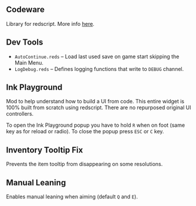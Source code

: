 ## Codeware

Library for redscript. 
More info [here](https://github.com/psiberx/cp2077-codeware).

## Dev Tools

- `AutoContinue.reds` – Load last used save on game start skipping the Main Menu.
- `LogDebug.reds` – Defines logging functions that write to `DEBUG` channel.

## Ink Playground

Mod to help understand how to build a UI from code. 
This entire widget is 100% built from scratch using redscript.
There are no repurposed original UI controllers.

To open the Ink Playground popup you have to hold `R` when on foot (same key as for reload or radio). 
To close the popup press `ESC` or `C` key.

## Inventory Tooltip Fix

Prevents the item tooltip from disappearing on some resolutions.

## Manual Leaning

Enables manual leaning when aiming (default `Q` and `E`).

